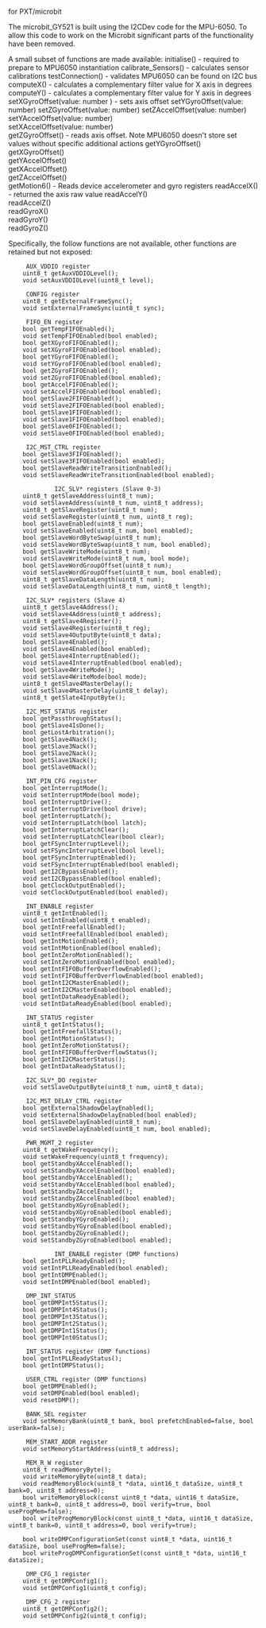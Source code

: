 for PXT/microbit


The microbit_GY521 is built using the I2CDev code for the MPU-6050.
To allow this code to work on the Microbit significant parts of the functionality have been removed.

A small subset of functions are made available:
    initialise()  - required to prepare to MPU6050 instantiation
    calibrate_Sensors()  - calculates sensor calibrations
    testConnection()  - validates MPU6050 can be found on I2C bus
    computeX() - calculates a complementary filter value for X axis in degrees
    computeY() - calculates a complementary filter value for Y axis in degrees
    setXGyroOffset(value: number ) - sets axis offset
    setYGyroOffset(value: number) 
    setZGyroOffset(value: number) 
    setZAccelOffset(value: number)   
    setYAccelOffset(value: number)   
    setXAccelOffset(value: number)   
    getZGyroOffset()   - reads axis offset. Note MPU6050 doesn't store set values without specific additional actions
    getYGyroOffset()    
    getXGyroOffset()   
    getYAccelOffset()  
    getXAccelOffset()  
    getZAccelOffset()  
    getMotion6()  - Reads device accelerometer and gyro registers
    readAccelX()  - returned the axis raw value
    readAccelY()  
    readAccelZ()  
    readGyroX()   
    readGyroY()   
    readGyroZ()   


Specifically, the follow functions are not available, other functions are retained but not exposed:

         AUX_VDDIO register
        uint8_t getAuxVDDIOLevel();
        void setAuxVDDIOLevel(uint8_t level);
        
         CONFIG register
        uint8_t getExternalFrameSync();
        void setExternalFrameSync(uint8_t sync);

         FIFO_EN register
        bool getTempFIFOEnabled();
        void setTempFIFOEnabled(bool enabled);
        bool getXGyroFIFOEnabled();
        void setXGyroFIFOEnabled(bool enabled);
        bool getYGyroFIFOEnabled();
        void setYGyroFIFOEnabled(bool enabled);
        bool getZGyroFIFOEnabled();
        void setZGyroFIFOEnabled(bool enabled);
        bool getAccelFIFOEnabled();
        void setAccelFIFOEnabled(bool enabled);
        bool getSlave2FIFOEnabled();
        void setSlave2FIFOEnabled(bool enabled);
        bool getSlave1FIFOEnabled();
        void setSlave1FIFOEnabled(bool enabled);
        bool getSlave0FIFOEnabled();
        void setSlave0FIFOEnabled(bool enabled);

         I2C_MST_CTRL register
        bool getSlave3FIFOEnabled();
        void setSlave3FIFOEnabled(bool enabled);
        bool getSlaveReadWriteTransitionEnabled();
        void setSlaveReadWriteTransitionEnabled(bool enabled);

                 I2C_SLV* registers (Slave 0-3)
        uint8_t getSlaveAddress(uint8_t num);
        void setSlaveAddress(uint8_t num, uint8_t address);
        uint8_t getSlaveRegister(uint8_t num);
        void setSlaveRegister(uint8_t num, uint8_t reg);
        bool getSlaveEnabled(uint8_t num);
        void setSlaveEnabled(uint8_t num, bool enabled);
        bool getSlaveWordByteSwap(uint8_t num);
        void setSlaveWordByteSwap(uint8_t num, bool enabled);
        bool getSlaveWriteMode(uint8_t num);
        void setSlaveWriteMode(uint8_t num, bool mode);
        bool getSlaveWordGroupOffset(uint8_t num);
        void setSlaveWordGroupOffset(uint8_t num, bool enabled);
        uint8_t getSlaveDataLength(uint8_t num);
        void setSlaveDataLength(uint8_t num, uint8_t length);

         I2C_SLV* registers (Slave 4)
        uint8_t getSlave4Address();
        void setSlave4Address(uint8_t address);
        uint8_t getSlave4Register();
        void setSlave4Register(uint8_t reg);
        void setSlave4OutputByte(uint8_t data);
        bool getSlave4Enabled();
        void setSlave4Enabled(bool enabled);
        bool getSlave4InterruptEnabled();
        void setSlave4InterruptEnabled(bool enabled);
        bool getSlave4WriteMode();
        void setSlave4WriteMode(bool mode);
        uint8_t getSlave4MasterDelay();
        void setSlave4MasterDelay(uint8_t delay);
        uint8_t getSlate4InputByte();

         I2C_MST_STATUS register
        bool getPassthroughStatus();
        bool getSlave4IsDone();
        bool getLostArbitration();
        bool getSlave4Nack();
        bool getSlave3Nack();
        bool getSlave2Nack();
        bool getSlave1Nack();
        bool getSlave0Nack();

         INT_PIN_CFG register
        bool getInterruptMode();
        void setInterruptMode(bool mode);
        bool getInterruptDrive();
        void setInterruptDrive(bool drive);
        bool getInterruptLatch();
        void setInterruptLatch(bool latch);
        bool getInterruptLatchClear();
        void setInterruptLatchClear(bool clear);
        bool getFSyncInterruptLevel();
        void setFSyncInterruptLevel(bool level);
        bool getFSyncInterruptEnabled();
        void setFSyncInterruptEnabled(bool enabled);
        bool getI2CBypassEnabled();
        void setI2CBypassEnabled(bool enabled);
        bool getClockOutputEnabled();
        void setClockOutputEnabled(bool enabled);

         INT_ENABLE register
        uint8_t getIntEnabled();
        void setIntEnabled(uint8_t enabled);
        bool getIntFreefallEnabled();
        void setIntFreefallEnabled(bool enabled);
        bool getIntMotionEnabled();
        void setIntMotionEnabled(bool enabled);
        bool getIntZeroMotionEnabled();
        void setIntZeroMotionEnabled(bool enabled);
        bool getIntFIFOBufferOverflowEnabled();
        void setIntFIFOBufferOverflowEnabled(bool enabled);
        bool getIntI2CMasterEnabled();
        void setIntI2CMasterEnabled(bool enabled);
        bool getIntDataReadyEnabled();
        void setIntDataReadyEnabled(bool enabled);

         INT_STATUS register
        uint8_t getIntStatus();
        bool getIntFreefallStatus();
        bool getIntMotionStatus();
        bool getIntZeroMotionStatus();
        bool getIntFIFOBufferOverflowStatus();
        bool getIntI2CMasterStatus();
        bool getIntDataReadyStatus();

         I2C_SLV*_DO register
        void setSlaveOutputByte(uint8_t num, uint8_t data);

         I2C_MST_DELAY_CTRL register
        bool getExternalShadowDelayEnabled();
        void setExternalShadowDelayEnabled(bool enabled);
        bool getSlaveDelayEnabled(uint8_t num);
        void setSlaveDelayEnabled(uint8_t num, bool enabled);

         PWR_MGMT_2 register
        uint8_t getWakeFrequency();
        void setWakeFrequency(uint8_t frequency);
        bool getStandbyXAccelEnabled();
        void setStandbyXAccelEnabled(bool enabled);
        bool getStandbyYAccelEnabled();
        void setStandbyYAccelEnabled(bool enabled);
        bool getStandbyZAccelEnabled();
        void setStandbyZAccelEnabled(bool enabled);
        bool getStandbyXGyroEnabled();
        void setStandbyXGyroEnabled(bool enabled);
        bool getStandbyYGyroEnabled();
        void setStandbyYGyroEnabled(bool enabled);
        bool getStandbyZGyroEnabled();
        void setStandbyZGyroEnabled(bool enabled);

                 INT_ENABLE register (DMP functions)
        bool getIntPLLReadyEnabled();
        void setIntPLLReadyEnabled(bool enabled);
        bool getIntDMPEnabled();
        void setIntDMPEnabled(bool enabled);
        
         DMP_INT_STATUS
        bool getDMPInt5Status();
        bool getDMPInt4Status();
        bool getDMPInt3Status();
        bool getDMPInt2Status();
        bool getDMPInt1Status();
        bool getDMPInt0Status();

         INT_STATUS register (DMP functions)
        bool getIntPLLReadyStatus();
        bool getIntDMPStatus();
        
         USER_CTRL register (DMP functions)
        bool getDMPEnabled();
        void setDMPEnabled(bool enabled);
        void resetDMP();
        
         BANK_SEL register
        void setMemoryBank(uint8_t bank, bool prefetchEnabled=false, bool userBank=false);
        
         MEM_START_ADDR register
        void setMemoryStartAddress(uint8_t address);
        
         MEM_R_W register
        uint8_t readMemoryByte();
        void writeMemoryByte(uint8_t data);
        void readMemoryBlock(uint8_t *data, uint16_t dataSize, uint8_t bank=0, uint8_t address=0);
        bool writeMemoryBlock(const uint8_t *data, uint16_t dataSize, uint8_t bank=0, uint8_t address=0, bool verify=true, bool useProgMem=false);
        bool writeProgMemoryBlock(const uint8_t *data, uint16_t dataSize, uint8_t bank=0, uint8_t address=0, bool verify=true);

        bool writeDMPConfigurationSet(const uint8_t *data, uint16_t dataSize, bool useProgMem=false);
        bool writeProgDMPConfigurationSet(const uint8_t *data, uint16_t dataSize);

         DMP_CFG_1 register
        uint8_t getDMPConfig1();
        void setDMPConfig1(uint8_t config);

         DMP_CFG_2 register
        uint8_t getDMPConfig2();
        void setDMPConfig2(uint8_t config);
